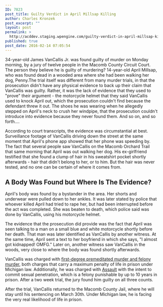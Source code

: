 ```yaml
---
ID: 7823
post_title: Guilty Verdict in April Millsap Killing
author: Charles Kronzek
post_excerpt: ""
layout: post
permalink: >
  http://acddev.staging.wpengine.com/guilty-verdict-in-april-millsap-killing.html
published: true
post_date: 2016-02-14 07:05:54
---
```

34-year-old James VanCallis Jr. was found guilty of murder on Monday morning, by a jury of twelve people in the Macomb County Circuit Court. The person they believe he is guilty of murdering? 14-year-old April Millsap, who was found dead in a wooded area where she had been walking her dog, Penny.<!--more-->The trial itself was different from many murder trials, in that the prosecution didn't have any physical evidence to back up their claim that VanCallis was guilty. Rather, it was the lack of evidence that they used to "prove" their argument - the motorcycle helmet that they said VanCallis used to knock April out, which the prosecution couldn't find because the defendant threw it out. The shoes he was wearing when he allegedly stepped on April's neck to crush her windpipe, that the prosecution couldn't introduce into evidence because they never found them. And so on, and so forth….

<span style="font-weight: 400;">According to court transcripts, the evidence was circumstantial at best. Surveillance footage of VanCallis driving down the street at the same moment that April's phone app showed that her phone was speeding by. The fact that several people saw VanCallis on the Macomb Orchard Trail that same morning that April was out walking her dog. His ex-girlfriend testified that she found a clump of hair in his sweatshirt pocket shortly afterwards - hair that didn't belong to her, or to him. But the hair was never tested, and no one can be certain of where it comes from.</span>
<h2>A Body Was Found but Where Is The Evidence?</h2>
<span style="font-weight: 400;">April's body was found by a bystander in the area. Her shorts and underwear were pulled down to her ankles. It was later stated by police that whoever killed April had tried to rape her, but had been interrupted before the act was completed. She was beaten to death, which police said was done by VanCallis, using his motorcycle helmet.</span>

<span style="font-weight: 400;">The evidence that the prosecution did provide was the fact that April was seen talking to a man on a small blue and white motorcycle shortly before her death. That man was later identified as VanCallis by another witness. At the same time, April sent a text to her boyfriend in which she says, "I almost got kidnapped! OMFG." Later on, another witness saw VanCallis in the woods, very close to where the body was found shortly afterwards.</span>

<span style="font-weight: 400;">VanCallis was charged with <a href="http://acddev.staging.wpengine.com/homicide.html" target="_blank">first-degree premeditated murder and felony murder</a>, both charges that carry a maximum penalty of life in prison under Michigan law. Additionally, he was charged with <a href="http://acddev.staging.wpengine.com/assault-charges.html" target="_blank">Assault</a> with the intent to commit sexual penetration, which is a felony punishable by up to 10 years in prison. After a two week trial, the jury found him guilty on all three counts.</span>

<span style="font-weight: 400;">After the trial, VanCallis returned to the Macomb County Jail, where he will stay until his sentencing on March 30th. Under Michigan law, he is facing the very real likelihood of life in prison.</span>

&nbsp;